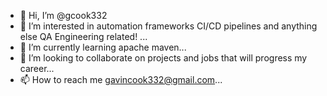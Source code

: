 - 👋 Hi, I’m @gcook332
- 👀 I’m interested in automation frameworks CI/CD pipelines and anything else QA Engineering related! ...
- 🌱 I’m currently learning apache maven...
- 💞️ I’m looking to collaborate on projects and jobs that will progress my career...
- 📫 How to reach me gavincook332@gmail.com...

<!---
gcook332/gcook332 is a ✨ special ✨ repository because its `README.md` (this file) appears on your GitHub profile.
You can click the Preview link to take a look at your changes.
--->
